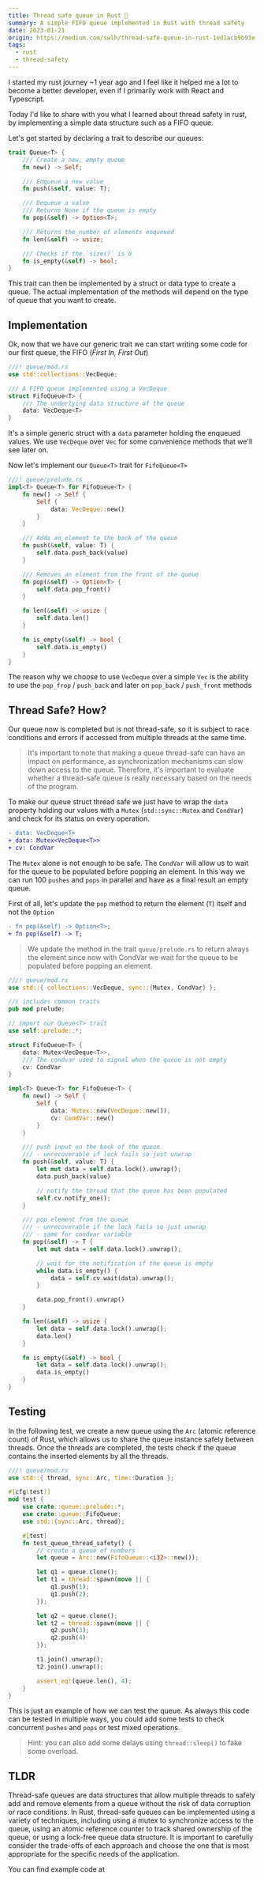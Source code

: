 ```yaml
---
title: Thread safe queue in Rust 🦀
summary: A simple FIFO queue implemented in Rust with thread safety
date: 2023-01-21
origin: https://medium.com/swlh/thread-safe-queue-in-rust-1ed1acb9b93e
tags:
  - rust
  - thread-safety
---
```


I started my rust journey ~1 year ago and I feel like it helped me a lot to become a better developer, even if I primarily work with React and Typescript.

Today I'd like to share with you what I learned about thread safety in rust, by implementing a simple data structure such as a FIFO queue.

Let's get started by declaring a trait to describe our queues:

```rust
trait Queue<T> {
	/// Create a new, empty queue
	fn new() -> Self;

	/// Enqueue a new value
	fn push(&self, value: T);

	/// Dequeue a value
	/// Returns None if the queue is empty
	fn pop(&self) -> Option<T>;

	/// Returns the number of elements enqueued
	fn len(&self) -> usize;

	/// Checks if the `size()` is 0
	fn is_empty(&self) -> bool;
}
```

This trait can then be implemented by a struct or data type to create a queue. The actual implementation of the methods will depend on the type of queue that you want to create.

## Implementation

Ok, now that we have our generic trait we can start writing some code for our first queue, the FIFO (_First In, First Out_)

```rust
///! queue/mod.rs
use std::collections::VecDeque;

/// A FIFO queue implemented using a VecDeque
struct FifoQueue<T> {
    /// The underlying data structure of the queue
	data: VecDeque<T>
}
```

It's a simple generic struct with a `data` parameter holding the enqueued values. We use `VecDeque` over `Vec` for some convenience methods that we'll see later on.

Now let's implement our `Queue<T>` trait for `FifoQueue<T>`

```rust
///! queue/prelude.rs
impl<T> Queue<T> for FifoQueue<T> {
	fn new() -> Self {
		Self {
			data: VecDeque::new()
		}
	}

	/// Adds an element to the back of the queue
	fn push(&self, value: T) {
		self.data.push_back(value)
	}

	/// Removes an element from the front of the queue
	fn pop(&self) -> Option<T> {
		self.data.pop_front()
	}

	fn len(&self) -> usize {
		self.data.len()
	}

	fn is_empty(&self) -> bool {
		self.data.is_empty()
	}
}
```

The reason why we choose to use `VecDeque` over a simple `Vec` is the ability to use the `pop_frop` / `push_back` and later on `pop_back` / `push_front` methods

## Thread Safe? How?

Our queue now is completed but is not thread-safe, so it is subject to race conditions and errors if accessed from multiple threads at the same time.

> It's important to note that making a queue thread-safe can have an impact on performance, as synchronization mechanisms can slow down access to the queue. Therefore, it's important to evaluate whether a thread-safe queue is really necessary based on the needs of the program.

To make our queue struct thread safe we just have to wrap the `data` property holding our values with a `Mutex` (`std::sync::Mutex` and `CondVar`) and check for its status on every operation.

```diff
- data: VecDeque<T>
+ data: Mutex<VecDeque<T>>
+ cv: CondVar
```

The `Mutex` alone is not enough to be safe. The `CondVar` will allow us to wait for the queue to be populated before popping an element. In this way we can run 100 `pushes` and `pops` in parallel and have as a final result an empty queue.

First of all, let's update the `pop` method to return the element (`T`) itself and not the `Option`

```diff
- fn pop(&self) -> Option<T>;
+ fn pop(&self) -> T;
```

> We update the method in the trait `queue/prelude.rs` to return always the element since now with CondVar we wait for the queue to be populated before popping an element.

```rust
///! queue/mod.rs
use std::{ collections::VecDeque, sync::{Mutex, CondVar} };

/// includes common traits
pub mod prelude;

// import our Queue<T> trait
use self::prelude::*;

struct FifoQueue<T> {
	data: Mutex<VecDeque<T>>,
	/// The condvar used to signal when the queue is not empty
	cv: CondVar
}

impl<T> Queue<T> for FifoQueue<T> {
	fn new() -> Self {
		Self {
			data: Mutex::new(VecDeque::new()),
			cv: CondVar::new()
		}
	}

	/// push input on the back of the queue
	/// - unrecoverable if lock fails so just unwrap
	fn push(&self, value: T) {
		let mut data = self.data.lock().unwrap();
		data.push_back(value)

		// notify the thread that the queue has been populated
		self.cv.notify_one();
	}

	/// pop element from the queue
	/// - unrecoverable if the lock fails so just unwrap
	/// - same for condvar variable
	fn pop(&self) -> T {
		let mut data = self.data.lock().unwrap();

		// wait for the notification if the queue is empty
		while data.is_empty() {
			data = self.cv.wait(data).unwrap();
		}

		data.pop_front().unwrap()
	}

	fn len(&self) -> usize {
		let data = self.data.lock().unwrap();
		data.len()
	}

	fn is_empty(&self) -> bool {
		let data = self.data.lock().unwrap();
		data.is_empty()
	}
}
```

## Testing

In the following test, we create a new queue using the `Arc` (atomic reference count) of Rust, which allows us to share the queue instance safely between threads. Once the threads are completed, the tests check if the queue contains the inserted elements by all the threads.

```rust
///! queue/mod.rs
use std::{ thread, sync::Arc, time::Duration };

#[cfg(test)]
mod test {
    use crate::queue::prelude::*;
    use crate::queue::FifoQueue;
    use std::{sync::Arc, thread};

    #[test]
    fn test_queue_thread_safety() {
        // create a queue of numbers
        let queue = Arc::new(FifoQueue::<i32>::new());

        let q1 = queue.clone();
        let t1 = thread::spawn(move || {
            q1.push(1);
            q1.push(2);
        });

        let q2 = queue.clone();
        let t2 = thread::spawn(move || {
            q2.push(3);
            q2.push(4)
        });

        t1.join().unwrap();
        t2.join().unwrap();

        assert_eq!(queue.len(), 4);
    }
}


```

This is just an example of how we can test the queue. As always this code can be tested in multiple ways, you could add some tests to check concurrent `pushes` and `pops` or test mixed operations.

> Hint: you can also add some delays using `thread::sleep()` to fake some overload.

## TLDR

Thread-safe queues are data structures that allow multiple threads to safely add and remove elements from a queue without the risk of data corruption or race conditions. In Rust, thread-safe queues can be implemented using a variety of techniques, including using a mutex to synchronize access to the queue, using an atomic reference counter to track shared ownership of the queue, or using a lock-free queue data structure. It is important to carefully consider the trade-offs of each approach and choose the one that is most appropriate for the specific needs of the application.

You can find example code at [](https://github.com/rawnly/queue-rs)
